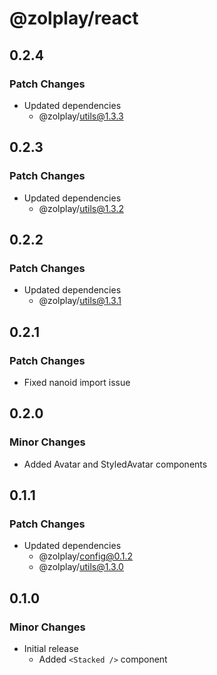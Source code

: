 # @zolplay/react

## 0.2.4

### Patch Changes

- Updated dependencies
  - @zolplay/utils@1.3.3

## 0.2.3

### Patch Changes

- Updated dependencies
  - @zolplay/utils@1.3.2

## 0.2.2

### Patch Changes

- Updated dependencies
  - @zolplay/utils@1.3.1

## 0.2.1

### Patch Changes

- Fixed nanoid import issue

## 0.2.0

### Minor Changes

- Added Avatar and StyledAvatar components

## 0.1.1

### Patch Changes

- Updated dependencies
  - @zolplay/config@0.1.2
  - @zolplay/utils@1.3.0

## 0.1.0

### Minor Changes

- Initial release
  - Added `<Stacked />` component
